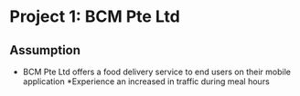 # Project 1: BCM Pte Ltd


## Assumption
* BCM Pte Ltd offers a food delivery service to end users on their mobile application
*Experience an increased in traffic during meal hours
